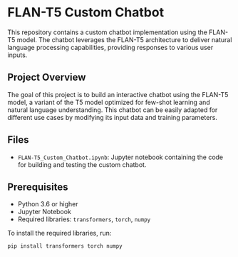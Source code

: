 # FLAN-T5 Custom Chatbot

This repository contains a custom chatbot implementation using the FLAN-T5 model. The chatbot leverages the FLAN-T5 architecture to deliver natural language processing capabilities, providing responses to various user inputs.

## Project Overview

The goal of this project is to build an interactive chatbot using the FLAN-T5 model, a variant of the T5 model optimized for few-shot learning and natural language understanding. This chatbot can be easily adapted for different use cases by modifying its input data and training parameters.

## Files

- `FLAN-T5_Custom_Chatbot.ipynb`: Jupyter notebook containing the code for building and testing the custom chatbot.

## Prerequisites

- Python 3.6 or higher
- Jupyter Notebook
- Required libraries: `transformers`, `torch`, `numpy`

To install the required libraries, run:
```bash
pip install transformers torch numpy
